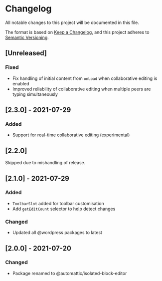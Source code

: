 # Changelog
All notable changes to this project will be documented in this file.

The format is based on [Keep a Changelog](https://keepachangelog.com/en/1.0.0/),
and this project adheres to [Semantic Versioning](https://semver.org/spec/v2.0.0.html).

## [Unreleased]

### Fixed

- Fix handling of initial content from `onLoad` when collaborative editing is enabled
- Improved reliability of collaborative editing when multiple peers are typing simultaneously

## [2.3.0] - 2021-07-29

### Added

- Support for real-time collaborative editing (experimental)

## [2.2.0]

Skipped due to mishandling of release.

## [2.1.0] - 2021-07-29

### Added
- `ToolbarSlot` added for toolbar customisation
- Add `getEditCount` selector to help detect changes

### Changed
- Updated all @wordpress packages to latest

## [2.0.0] - 2021-07-20

### Changed
- Package renamed to @automattic/isolated-block-editor

